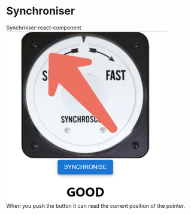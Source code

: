 # Synchroniser
Synchrniser-react-component
<br>
![Alt text](./screens/sync.PNG "SYNCHRONISER")
<br>
When you push the button it can read the current position of the pointer.
